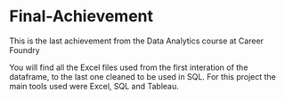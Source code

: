 # Final-Achievement

This is the last achievement from the Data Analytics course at Career Foundry

You will find all the Excel files used from the first interation of the dataframe, to the last one cleaned to be used in SQL.
For this project the main tools used were Excel, SQL and Tableau.
